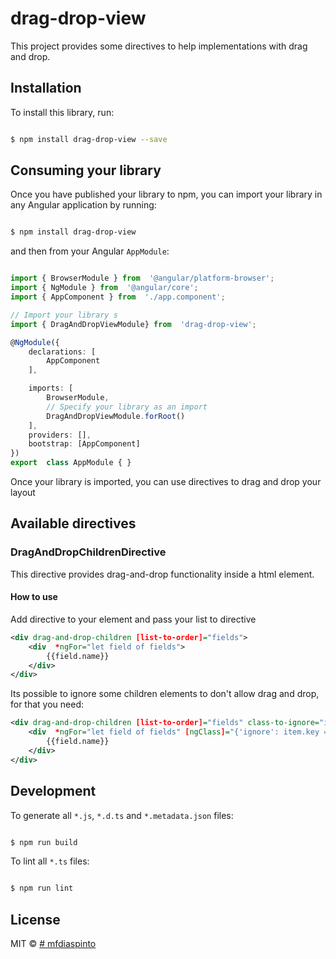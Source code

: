 
# drag-drop-view

This project provides some directives to help implementations with drag and drop.

## Installation

  

To install this library, run:

  
  

```bash

$ npm install drag-drop-view --save

```

  

## Consuming your library

  

Once you have published your library to npm, you can import your library in any Angular application by running:

  

```bash

$ npm install drag-drop-view

```

  

and then from your Angular `AppModule`:

  

```typescript

import { BrowserModule } from  '@angular/platform-browser';
import { NgModule } from  '@angular/core';
import { AppComponent } from  './app.component';

// Import your library s
import { DragAndDropViewModule} from  'drag-drop-view';

@NgModule({
	declarations: [
		AppComponent
	],

	imports: [
		BrowserModule,  
		// Specify your library as an import
		DragAndDropViewModule.forRoot()
	],
	providers: [],
	bootstrap: [AppComponent]
})
export  class AppModule { }

```
Once your library is imported, you can use directives to drag and drop your layout

## Available directives

### DragAndDropChildrenDirective 
This directive  provides drag-and-drop functionality inside a html element.

#### How to use

Add directive to your element and pass your list to directive
 
```xml
<div drag-and-drop-children [list-to-order]="fields">
	<div  *ngFor="let field of fields">
		{{field.name}}
	</div>
</div>
```

Its possible to ignore some children elements to don't allow drag and drop, for that you need:
```xml
<div drag-and-drop-children [list-to-order]="fields" class-to-ignore="ignore">
	<div  *ngFor="let field of fields" [ngClass]="{'ignore': item.key == 2}">
		{{field.name}}
	</div>
</div>
```
  

## Development

  

To generate all `*.js`, `*.d.ts` and `*.metadata.json` files:

  

```bash

$ npm run build

```

  

To lint all `*.ts` files:

  

```bash

$ npm run lint

```

  

## License

  

MIT © [# mfdiaspinto](mailto:mfdiaspinto@gmail.com )